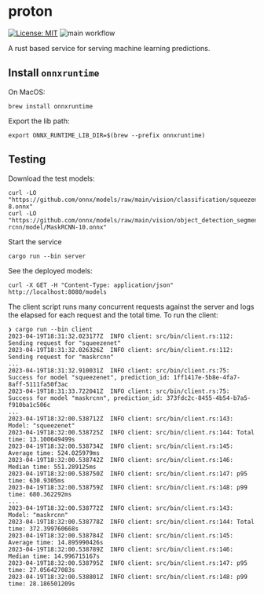 # proton

[![License: MIT](https://img.shields.io/badge/License-MIT-yellow.svg)](https://opensource.org/licenses/MIT)
![main workflow](https://github.com/martinabeleda/proton/actions/workflows/rust.yml/badge.svg)

A rust based service for serving machine learning predictions.

## Install `onnxruntime`

On MacOS:

```shell
brew install onnxruntime
```

Export the lib path:

```shell
export ONNX_RUNTIME_LIB_DIR=$(brew --prefix onnxruntime)
```

## Testing

Download the test models:

```shell
curl -LO "https://github.com/onnx/models/raw/main/vision/classification/squeezenet/model/squeezenet1.0-8.onnx"
curl -LO "https://github.com/onnx/models/raw/main/vision/object_detection_segmentation/mask-rcnn/model/MaskRCNN-10.onnx"
```

Start the service

```shell
cargo run --bin server
```

See the deployed models:

```shell
curl -X GET -H "Content-Type: application/json" http://localhost:8080/models
```

The client script runs many concurrent requests against the server and logs the elapsed for each
request and the total time. To run the client:

```shell
❯ cargo run --bin client
2023-04-19T18:31:32.023177Z  INFO client: src/bin/client.rs:112: Sending request for "squeezenet"
2023-04-19T18:31:32.026326Z  INFO client: src/bin/client.rs:112: Sending request for "maskrcnn"
...
2023-04-19T18:31:32.910031Z  INFO client: src/bin/client.rs:75: Success for model "squeezenet", prediction_id: 1ff1417e-5b8e-4fa7-8aff-5111fa50f3ac
2023-04-19T18:31:33.722041Z  INFO client: src/bin/client.rs:75: Success for model "maskrcnn", prediction_id: 373fdc2c-8455-4b54-b7a5-f910ba1c506c
...
2023-04-19T18:32:00.538712Z  INFO client: src/bin/client.rs:143: Model: "squeezenet"
2023-04-19T18:32:00.538725Z  INFO client: src/bin/client.rs:144: Total time: 13.100649499s
2023-04-19T18:32:00.538734Z  INFO client: src/bin/client.rs:145: Average time: 524.025979ms
2023-04-19T18:32:00.538742Z  INFO client: src/bin/client.rs:146: Median time: 551.289125ms
2023-04-19T18:32:00.538750Z  INFO client: src/bin/client.rs:147: p95 time: 630.9305ms
2023-04-19T18:32:00.538759Z  INFO client: src/bin/client.rs:148: p99 time: 680.362292ms
...
2023-04-19T18:32:00.538772Z  INFO client: src/bin/client.rs:143: Model: "maskrcnn"
2023-04-19T18:32:00.538778Z  INFO client: src/bin/client.rs:144: Total time: 372.399760668s
2023-04-19T18:32:00.538784Z  INFO client: src/bin/client.rs:145: Average time: 14.895990426s
2023-04-19T18:32:00.538789Z  INFO client: src/bin/client.rs:146: Median time: 14.996715167s
2023-04-19T18:32:00.538795Z  INFO client: src/bin/client.rs:147: p95 time: 27.056427083s
2023-04-19T18:32:00.538801Z  INFO client: src/bin/client.rs:148: p99 time: 28.186501209s
```
